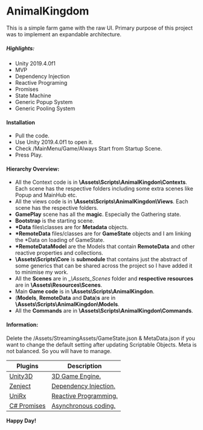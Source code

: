 # AnimalKingdom

This is a simple farm game with the raw UI. Primary purpose of this project was to implement an expandable architecture. 

##### Highlights:
  - Unity 2019.4.0f1
  - MVP
  - Dependency Injection
  - Reactive Programing
  - Promises
  - State Machine
  - Generic Popup System
  - Generic Pooling System

#### Installation
  - Pull the code.
  - Use Unity 2019.4.0f1 to open it.
  - Check /MainMenu/Game/Always Start from Startup Scene.
  - Press Play.

#### Hierarchy Overview:
  - All the Context code is in __\Assets\Scripts\AnimalKingdon\Contexts__. Each scene has the respective folders including some extra scenes like Popup and MainHub etc.
  - All the views code is in __\Assets\Scripts\AnimalKingdon\Views__. Each scene has the respective folders.
  - __GamePlay__ scene has all the __magic__. Especially the Gathering state.
  - __Bootstrap__ is the starting scene.
  - __*Data__ files\classes are for __Metadata__ objects.
  - __*RemoteData__ files/classes are for __GameState__ objects and I am linking the *Data on loading of GameState.
  - __*RemoteDataModel__ are the Models that contain __RemoteData__ and other reactive properties and collections.
  - __\Assets\Scripts\Core__ is __submodule__ that contains just the abstract of some generics that can be shared across the project so I have added it to minimise my work.
  - All the __Scenes__ are in __\Assets\__Scenes__ folder and __respective resources__ are in __\Assets\Resources\Scenes__.
  - Main __Game code__ is in __\Assets\Scripts\AnimalKingdon__.
  - (__Models__, __RemoteData__ and __Data__)__s__ are in __\Assets\Scripts\AnimalKingdon\Models__.
  - All the __Commands__ are in   __\Assets\Scripts\AnimalKingdon\Commands__.


#### Information:
Delete the /Assets/StreamingAssets/GameState.json & MetaData.json if you want to change the default setting after updating Scriptable Objects.
Meta is not balanced. So you will have to manage.


| Plugins | Description |
| ------ | ------ |
|[Unity3D] | [3D Game Engine.][GE]|
| [Zenject] | [Dependency Injection.][DE] |
| [UniRx] | [Reactive Programming.][RP] |
| [C# Promises] | [Asynchronous coding.][AC] |




**Happy Day!**

[//]: # (These are reference links used in the body of this note and get stripped out when the markdown processor does its job. There is no need to format nicely because it shouldn't be seen. Thanks SO - http://stackoverflow.com/questions/4823468/store-comments-in-markdown-syntax)


   [Unity3D]: <https://unity.com/releases/2019-lts>
   [Zenject]: < https://github.com/svermeulen/Zenject>
   [UniRx]: <https://github.com/neuecc/UniRx>
   [C# Promises]: <https://github.com/Real-Serious-Games/C-Sharp-Promise>
   [Spine]: <http://esotericsoftware.com/>

   [GE]: <https://en.wikipedia.org/wiki/Game_engine>
   [DE]: <https://en.wikipedia.org/wiki/Dependency_injection>
   [RP]: <https://en.wikipedia.org/wiki/Reactive_programming>
   [AC]: <http://www.what-could-possibly-go-wrong.com/promises-for-game-development/#introduction-to-promises>
   [SP]: <http://esotericsoftware.com/blog>

